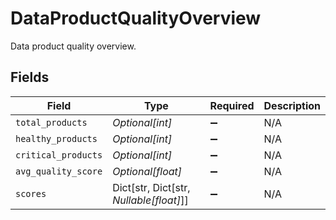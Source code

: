 # DataProductQualityOverview

Data product quality overview.


## Fields

| Field                                   | Type                                    | Required                                | Description                             |
| --------------------------------------- | --------------------------------------- | --------------------------------------- | --------------------------------------- |
| `total_products`                        | *Optional[int]*                         | :heavy_minus_sign:                      | N/A                                     |
| `healthy_products`                      | *Optional[int]*                         | :heavy_minus_sign:                      | N/A                                     |
| `critical_products`                     | *Optional[int]*                         | :heavy_minus_sign:                      | N/A                                     |
| `avg_quality_score`                     | *Optional[float]*                       | :heavy_minus_sign:                      | N/A                                     |
| `scores`                                | Dict[str, Dict[str, *Nullable[float]*]] | :heavy_minus_sign:                      | N/A                                     |